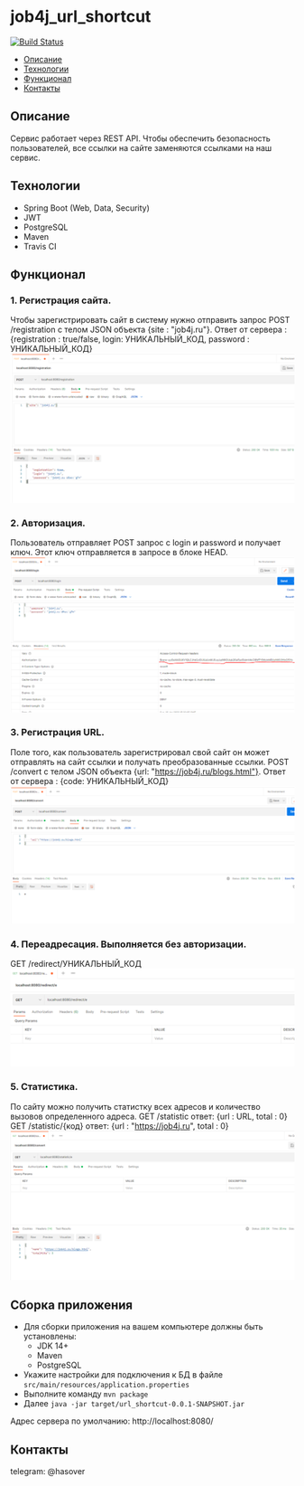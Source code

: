 # job4j_url_shortcut
[![Build Status](https://app.travis-ci.com/hasover/job4j_url_shortcut.svg?branch=master)](https://app.travis-ci.com/hasover/job4j_url_shortcut)

* [Описание](#описание)
* [Технологии](#технологии)
* [Функционал](#функционал)
* [Контакты](#контакты)

## Описание
Сервис работает через REST API. Чтобы обеспечить безопасность пользователей, все ссылки на сайте заменяются ссылками на наш сервис.

## Технологии
* Spring Boot (Web, Data, Security)
* JWT
* PostgreSQL
* Maven
* Travis CI

## Функционал

### 1. Регистрация сайта.
Чтобы зарегистрировать сайт в систему нужно отправить запрос POST /registration c телом JSON объекта {site : "job4j.ru"}.
Ответ от сервера : {registration : true/false, login: УНИКАЛЬНЫЙ_КОД, password : УНИКАЛЬНЫЙ_КОД}
![alt text](https://github.com/hasover/job4j_url_shortcut/blob/master/images/reg.PNG)

### 2. Авторизация.
Пользователь отправляет POST запрос с login и password и получает ключ.
Этот ключ отправляется в запросе в блоке HEAD.
![alt text](https://github.com/hasover/job4j_url_shortcut/blob/master/images/login.PNG)

### 3. Регистрация URL.
Поле того, как пользователь зарегистрировал свой сайт он может отправлять на сайт ссылки и получать преобразованные ссылки.
POST /convert c телом JSON объекта {url: "https://job4j.ru/blogs.html"}.
Ответ от сервера : {code: УНИКАЛЬНЫЙ_КОД}
![alt text](https://github.com/hasover/job4j_url_shortcut/blob/master/images/convert.PNG)


### 4. Переадресация. Выполняется без авторизации. 
GET /redirect/УНИКАЛЬНЫЙ_КОД
![alt text](https://github.com/hasover/job4j_url_shortcut/blob/master/images/redirect.PNG)

### 5. Статистика.
По сайту можно получить статистку всех адресов и количество вызовов определенного адреса.
GET /statistic  ответ: {url : URL, total : 0}
GET /statistic/{код} ответ: {url : "https://job4j.ru", total : 0}
![alt text](https://github.com/hasover/job4j_url_shortcut/blob/master/images/stats.PNG)

## Сборка приложения
- Для сборки приложения на вашем компьютере должны быть установлены:
    - JDK 14+
    - Maven
    - PostgreSQL
- Укажите настройки для подключения к БД в файле `src/main/resources/application.properties`
- Выполните команду `mvn package`
- Далее `java -jar target/url_shortcut-0.0.1-SNAPSHOT.jar`

Адрес сервера по умолчанию: http://localhost:8080/

## Контакты
telegram: @hasover










